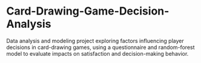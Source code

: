 # Card-Drawing-Game-Decision-Analysis
Data analysis and modeling project exploring factors influencing player decisions in card-drawing games, using a questionnaire and random-forest model to evaluate impacts on satisfaction and decision-making behavior.
